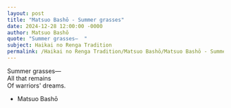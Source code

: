 ```yaml
---
layout: post
title: "Matsuo Bashō - Summer grasses"
date: 2024-12-28 12:00:00 -0000
author: Matsuo Bashō
quote: "Summer grasses—  "
subject: Haikai no Renga Tradition
permalink: /Haikai no Renga Tradition/Matsuo Bashō/Matsuo Bashō - Summer grasses
---
```


Summer grasses—  
All that remains  
Of warriors' dreams.

- Matsuo Bashō
